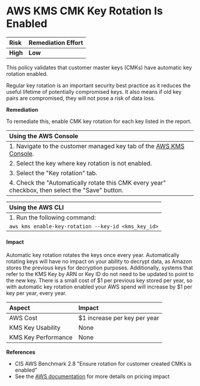 # AWS KMS CMK Key Rotation Is Enabled

| Risk     | Remediation Effort |
| :------- | :----------------- |
| **High** | **Low**            |

This policy validates that customer master keys \(CMKs\) have automatic key rotation enabled.

Regular key rotation is an important security best practice as it reduces the useful lifetime of potentially compromised keys. It also means if old key pairs are compromised, they will not pose a risk of data loss.

**Remediation**

To remediate this, enable CMK key rotation for each key listed in the report.

| Using the AWS Console                                                                                                    |
| :----------------------------------------------------------------------------------------------------------------------- |
| 1. Navigate to the customer managed key tab of the [AWS KMS Console](https://console.aws.amazon.com/kms/home#/kms/keys). |
| 2. Select the key where key rotation is not enabled.                                                                     |
| 3. Select the "Key rotation" tab.                                                                                        |
| 4. Check the "Automatically rotate this CMK every year" checkbox, then select the "Save" button.                         |

| Using the AWS CLI                                   |
| :-------------------------------------------------- |
| 1. Run the following command:                       |
| `aws kms enable-key-rotation --key-id <kms_key_id>` |

#### Impact

Automatic key rotation rotates the keys once every year. Automatically rotating keys will have no impact on your ability to decrypt data, as Amazon stores the previous keys for decryption purposes. Additionally, systems that refer to the KMS Key by ARN or Key ID do not need to be updated to point to the new key. There is a small cost of $1 per previous key stored per year, so with automatic key rotation enabled your AWS spend will increase by $1 per key per year, every year.

| Aspect              | Impact                        |
| :------------------ | :---------------------------- |
| AWS Cost            | \$1 increase per key per year |
| KMS Key Usability   | None                          |
| KMS Key Performance | None                          |

**References**

- CIS AWS Benchmark 2.8 "Ensure rotation for customer created CMKs is enabled"
- See the [AWS documentation](https://aws.amazon.com/kms/pricing/) for more details on pricing impact
